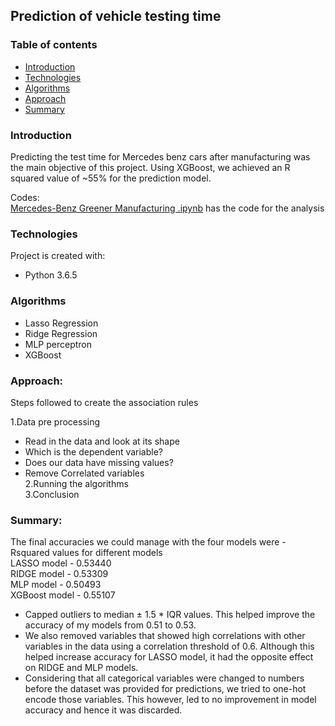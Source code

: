 ## Prediction of vehicle testing time   

### Table of contents
* [Introduction](#introduction)
* [Technologies](#technologies)
* [Algorithms](#algorithms)
* [Approach](#approach)
* [Summary](#summary)

### Introduction
Predicting the test time for Mercedes benz cars after manufacturing was the main objective of this project. Using XGBoost, we achieved an R squared value of ~55% for the prediction model.

Codes:  
[Mercedes-Benz Greener Manufacturing .ipynb](https://github.com/akhilesh-reddy/Data-Science-Mini-projects/blob/master/Prediction%20of%20vehicle%20testing%20time/Mercedes-Benz%20Greener%20Manufacturing%20.ipynb) has the code for the analysis

### Technologies  
Project is created with:  
* Python 3.6.5
 
### Algorithms
* Lasso Regression  
* Ridge Regression  
* MLP perceptron  
* XGBoost  

### Approach:  

Steps followed to create the association rules  

1.Data pre processing 
 * Read in the data and look at its shape
 * Which is the dependent variable?
 * Does our data have missing values?  
 * Remove Correlated variables  
2.Running the algorithms  
3.Conclusion   

### Summary:  
The final accuracies we could manage with the four models were -  
Rsquared values for different models  
LASSO model - 0.53440  
RIDGE model - 0.53309  
MLP model - 0.50493  
XGBoost model - 0.55107   
* Capped outliers to median $\pm$ 1.5 * IQR values. This helped improve the accuracy of my models from 0.51 to 0.53.  
* We also removed variables that showed high correlations with other variables in the data using a correlation threshold of 0.6. Although this helped increase accuracy for LASSO model, it had the opposite effect on RIDGE and MLP models.  
* Considering that all categorical variables were changed to numbers before the dataset was provided for predictions, we tried to one-hot encode those variables. This however, led to no improvement in model accuracy and hence it was discarded.  


